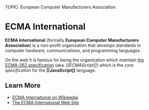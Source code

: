 TOPIC: European Computer Manufacturers Association

# ECMA International

**ECMA International** (formally **European Computer Manufacturers Association**) is a non-profit
organization that develops standards in computer hardware, communications, and programming languages.

On the web it is famous for being the organization which maintain [the ECMA-262 specification](http://www.ecma-international.org/publications/standards/Ecma-262.htm)
(aka. *[[ECMAScript]]*) which is the *core specification* for the **[[JavaScript]]** language.

## Learn More

- [ECMA International on Wikipedia](https://en.wikipedia.org/wiki/Ecma_International)
- [The ECMA International Web Site](http://www.ecma-international.org/)
